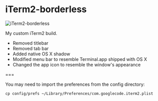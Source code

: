 # iTerm2-borderless

![iTerm2-borderless](https://github.com/jasonwoodland/iTerm2-borderless/blob/master/preview.png?raw=true)

My custom iTerm2 build.

* Removed titlebar
* Removed tab bar
* Added native OS X shadow
* Modified menu bar to resemble Terminal.app shipped with OS X
* Changed the app icon to resemble the window's appearance

===

You may need to import the preferences from the config directory:

`cp config/prefs ~/Library/Preferences/com.googlecode.iterm2.plist`
